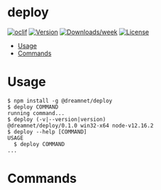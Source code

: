 deploy
======



[![oclif](https://img.shields.io/badge/cli-oclif-brightgreen.svg)](https://oclif.io)
[![Version](https://img.shields.io/npm/v/deploy.svg)](https://npmjs.org/package/deploy)
[![Downloads/week](https://img.shields.io/npm/dw/deploy.svg)](https://npmjs.org/package/deploy)
[![License](https://img.shields.io/npm/l/deploy.svg)](https://github.com/kolessios/deploy/blob/master/package.json)

<!-- toc -->
* [Usage](#usage)
* [Commands](#commands)
<!-- tocstop -->
# Usage
<!-- usage -->
```sh-session
$ npm install -g @dreamnet/deploy
$ deploy COMMAND
running command...
$ deploy (-v|--version|version)
@dreamnet/deploy/0.1.0 win32-x64 node-v12.16.2
$ deploy --help [COMMAND]
USAGE
  $ deploy COMMAND
...
```
<!-- usagestop -->
# Commands
<!-- commands -->

<!-- commandsstop -->

